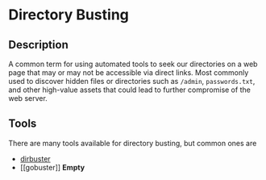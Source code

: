 # Directory Busting

## Description
A common term for using automated tools to seek our directories on a web page that may or may not be accessible via direct links. Most commonly used to discover hidden files or directories such as `/admin`, `passwords.txt`, and other high-value assets that could lead to further compromise of the web server. 

## Tools
There are many tools available for directory busting, but common ones are

- [dirbuster](../../../Tools,%20Binaries,%20and%20Programs/Information%20Gathering/Web%20Applications/dirbuster.md)
- [[gobuster]] **Empty**